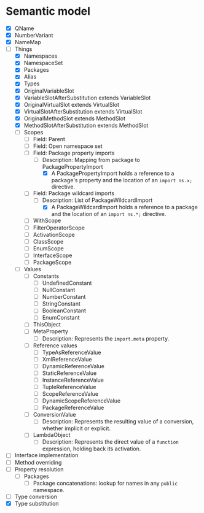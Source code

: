 # Semantic model

* [x] QName
* [x] NumberVariant
* [x] NameMap
* [ ] Things
  * [x] Namespaces
  * [x] NamespaceSet
  * [x] Packages
  * [x] Alias
  * [x] Types
  * [x] OriginalVariableSlot
  * [x] VariableSlotAfterSubstitution extends VariableSlot
  * [x] OriginalVirtualSlot extends VirtualSlot
  * [x] VirtualSlotAfterSubstitution extends VirtualSlot
  * [x] OriginalMethodSlot extends MethodSlot
  * [x] MethodSlotAfterSubstitution extends MethodSlot
  * [ ] Scopes
    * [ ] Field: Parent
    * [ ] Field: Open namespace set
    * [ ] Field: Package property imports
      * [ ] Description: Mapping from package to PackagePropertyImport
        * [x] A PackagePropertyImport holds a reference to a package's property and the location of an `import ns.x;` directive.
    * [ ] Field: Package wildcard imports
      * [ ] Description: List of PackageWildcardImport
        * [x] A PackageWildcardImport holds a reference to a package and the location of an `import ns.*;` directive.
    * [ ] WithScope
    * [ ] FilterOperatorScope
    * [ ] ActivationScope
    * [ ] ClassScope
    * [ ] EnumScope
    * [ ] InterfaceScope
    * [ ] PackageScope
  * [ ] Values
    * [ ] Constants
      * [ ] UndefinedConstant
      * [ ] NullConstant
      * [ ] NumberConstant
      * [ ] StringConstant
      * [ ] BooleanConstant
      * [ ] EnumConstant
    * [ ] ThisObject
    * [ ] MetaProperty
      * [ ] Description: Represents the `import.meta` property.
    * [ ] Reference values
      * [ ] TypeAsReferenceValue
      * [ ] XmlReferenceValue
      * [ ] DynamicReferenceValue
      * [ ] StaticReferenceValue
      * [ ] InstanceReferenceValue
      * [ ] TupleReferenceValue
      * [ ] ScopeReferenceValue
      * [ ] DynamicScopeReferenceValue
      * [ ] PackageReferenceValue
    * [ ] ConversionValue
      * [ ] Description: Represents the resulting value of a conversion, whether implicit or explicit.
    * [ ] LambdaObject
      * [ ] Description: Represents the direct value of a `function` expression, holding back its activation.
* [ ] Interface implementation
* [ ] Method overriding
* [ ] Property resolution
  * [ ] Packages
    * [ ] Package concatenations: lookup for names in any `public` namespace.
* [ ] Type conversion
* [x] Type substitution